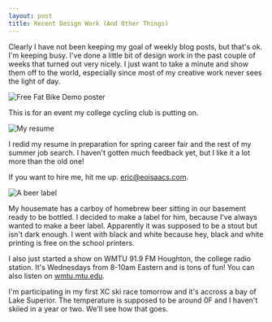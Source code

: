 ```yaml
---
layout: post
title: Recent Design Work (And Other Things)
---
```


Clearly I have not been keeping my goal of weekly blog posts, but that's ok. I'm keeping busy. I've done a little bit of design work in the past couple of weeks that turned out very nicely. I just want to take a minute and show them off to the world, especially since most of my creative work never sees the light of day.

![Free Fat Bike Demo poster](http://eoisaacs.github.io/images/2015-02-13/img01.jpg)

This is for an event my college cycling club is putting on.

![My resume](http://eoisaacs.github.io/images/2015-02-13/img02.jpg)

I redid my resume in preparation for spring career fair and the rest of my summer job search. I haven't gotten much feedback yet, but I like it a lot more than the old one!

If you want to hire me, hit me up. <a href="mailto:eric@eoisaacs.com">eric@eoisaacs.com</a>.

![A beer label](http://eoisaacs.github.io/images/2015-02-13/img03.jpg)

My housemate has a carboy of homebrew beer sitting in our basement ready to be bottled. I decided to make a label for him, because I've always wanted to make a beer label. Apparently it was supposed to be a stout but isn't dark enough. I went with black and white because hey, black and white printing is free on the school printers.

I also just started a show on WMTU 91.9 FM Houghton, the college radio station. It's Wednesdays from 8-10am Eastern and is tons of fun! You can also listen on <a href="http://wmtu.mtu.edu">wmtu.mtu.edu</a>.

I'm participating in my first XC ski race tomorrow and it's accross a bay of Lake Superior. The temperature is supposed to be around 0F and I haven't skiied in a year or two. We'll see how that goes.